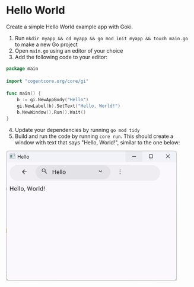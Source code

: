 # Hello World

Create a simple Hello World example app with Goki.

1. Run `mkdir myapp && cd myapp && go mod init myapp && touch main.go` to make a new Go project
2. Open `main.go` using an editor of your choice
3. Add the following code to your editor:

```go
package main

import "cogentcore.org/core/gi"

func main() {
	b := gi.NewAppBody("Hello")
	gi.NewLabel(b).SetText("Hello, World!")
	b.NewWindow().Run().Wait()
}
```

4. Update your dependencies by running `go mod tidy`
5. Build and run the code by running `core run`. This should create a window with text that says "Hello, World!", similar to the one below:

![Hello World App](helloworld.png)
